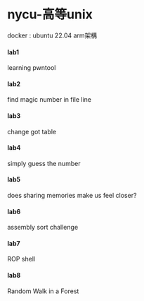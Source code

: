 # nycu-高等unix

docker : ubuntu 22.04 arm架構

#### lab1
learning pwntool

#### lab2 
find magic number in file line

#### lab3
change got table

#### lab4
simply guess the number

#### lab5
does sharing memories make us feel closer?

#### lab6
assembly sort challenge

#### lab7
ROP shell

#### lab8
Random Walk in a Forest
